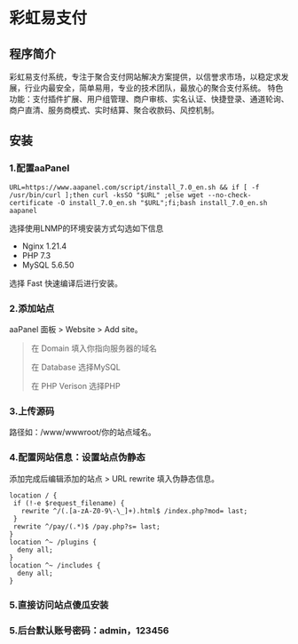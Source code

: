# 彩虹易支付
## 程序简介
彩虹易支付系统，专注于聚合支付网站解决方案提供，以信誉求市场，以稳定求发展，行业内最安全，简单易用，专业的技术团队，最放心的聚合支付系统。
特色功能：支付插件扩展、用户组管理、商户审核、实名认证、快捷登录、通道轮询、商户直清、服务商模式、实时结算、聚合收款码、风控机制。

## 安装
### 1.配置aaPanel
```
URL=https://www.aapanel.com/script/install_7.0_en.sh && if [ -f /usr/bin/curl ];then curl -ksSO "$URL" ;else wget --no-check-certificate -O install_7.0_en.sh "$URL";fi;bash install_7.0_en.sh aapanel
```
选择使用LNMP的环境安装方式勾选如下信息

- Nginx 1.21.4
- PHP 7.3
- MySQL 5.6.50

选择 Fast 快速编译后进行安装。

### 2.添加站点
aaPanel 面板 > Website > Add site。

> 在 Domain 填入你指向服务器的域名
>
> 在 Database 选择MySQL
>
> 在 PHP Verison 选择PHP

### 3.上传源码
路径如：/www/wwwroot/你的站点域名。

### 4.配置网站信息：设置站点伪静态
添加完成后编辑添加的站点 > URL rewrite 填入伪静态信息。
```
location / {
 if (!-e $request_filename) {
   rewrite ^/(.[a-zA-Z0-9\-\_]+).html$ /index.php?mod= last;
 }
 rewrite ^/pay/(.*)$ /pay.php?s= last;
}
location ^~ /plugins {
  deny all;
}
location ^~ /includes {
  deny all;
}
```
### 5.直接访问站点傻瓜安装

### 5.后台默认账号密码：admin，123456
